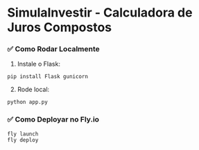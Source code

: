 
# SimulaInvestir - Calculadora de Juros Compostos

### ✅ Como Rodar Localmente
1. Instale o Flask:
```
pip install Flask gunicorn
```
2. Rode local:
```
python app.py
```

### ✅ Como Deployar no Fly.io
```
fly launch
fly deploy
```

